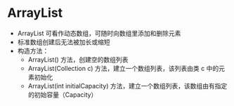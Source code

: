# ArrayList
- ArrayList 可看作动态数组，可随时向数组里添加和删除元素
- 标准数组创建后无法被加长或缩短
- 构造方法：<br />
    - ArrayList() 方法，创建空的数组列表
    - ArrayList(Collection c) 方法，建立一个数组列表，该列表由类 c 中的元素初始化 
    - ArrayList(int initialCapacity) 方法，建立一个数组列表，该数组由有指定的初始容量（Capacity）